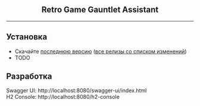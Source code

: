 <h2 align="center">Retro Game Gauntlet Assistant</h3>

---

## Установка
- Скачайте [последнюю версию](https://github.com/viktor-235/rgg-assistant/releases/latest) ([все релизы со списком изменений](https://github.com/viktor-235/rgg-assistant/releases))
- TODO

## Разработка
Swagger UI: http://localhost:8080/swagger-ui/index.html  
H2 Console: http://localhost:8080/h2-console
